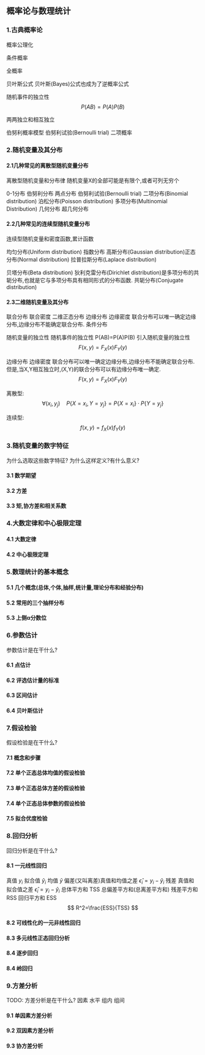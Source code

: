 ## 概率论与数理统计

### 1.古典概率论

概率公理化

条件概率

全概率

贝叶斯公式
贝叶斯(Bayes)公式也成为了逆概率公式

随机事件的独立性 
$$
    P(AB)=P(A)P(B)
$$

两两独立和相互独立

伯努利概率模型
伯努利试验(Bernoulli trial)
二项概率


### 2.随机变量及其分布
#### 2.1几种常见的离散型随机变量分布
离散型随机变量和分布律 随机变量X的全部可能是有限个,或者可列无穷个

0-1分布 伯努利分布 两点分布 伯努利试验(Bernoulli trial)
二项分布(Binomial distribution)
泊松分布(Poisson distribution)
多项分布(Multinomial Distribution)
几何分布
超几何分布

#### 2.2几种常见的连续型随机变量分布
连续型随机变量和密度函数,累计函数

均匀分布(Uniform distribution)
指数分布
高斯分布(Gaussian distribution)正态分布(Normal distribution)
拉普拉斯分布(Laplace distribution)

贝塔分布(Beta distribution)
狄利克雷分布(Dirichlet distribution)是多项分布的共轭分布,也就是它与多项分布具有相同形式的分布函数.
共轭分布(Conjugate distribution)

#### 2.3二维随机变量及其分布
联合分布 联合密度
二维正态分布
边缘分布 边缘密度 联合分布可以唯一确定边缘分布,边缘分布不能确定联合分布.
条件分布

随机变量的独立性
随机事件的独立性 P(AB)=P(A)P(B) 引入随机变量的独立性
$$
    F(x,y)=F_X(x)F_Y(y)
$$

边缘分布 边缘密度 联合分布可以唯一确定边缘分布,边缘分布不能确定联合分布.但是,当X,Y相互独立时,(X,Y)的联合分布可以有边缘分布唯一确定.
$$
    F(x,y)=F_X(x)F_Y(y)
$$

离散型:
$$
    \forall (x_i,y_j)\quad P\{X=x_i,Y=y_j\}=P\{X=x_i\}\cdot P\{Y=y_j\}
$$

连续型:
$$
    f(x,y)=f_X(x)f_Y(y)
$$

### 3.随机变量的数字特征
为什么选取这些数字特征?
为什么这样定义?有什么意义?
#### 3.1 数学期望
#### 3.2 方差
#### 3.3 矩,协方差和相关系数

### 4.大数定律和中心极限定理
#### 4.1 大数定律
#### 4.2 中心极限定理

### 5.数理统计的基本概念
#### 5.1 几个概念(总体,个体,抽样,统计量,理论分布和经验分布)
#### 5.2 常用的三个抽样分布
#### 5.3 上侧α分数位

### 6.参数估计
参数估计是在干什么?
#### 6.1 点估计
#### 6.2 评选估计量的标准
#### 6.3 区间估计
#### 6.4 贝叶斯估计

### 7.假设检验
假设检验是在干什么?
#### 7.1 概念和步骤
#### 7.2 单个正态总体均值的假设检验
#### 7.3 单个正态总体方差的假设检验
#### 7.4 单个正态总体参数的假设检验
#### 7.5 拟合优度检验

### 8.回归分析
回归分析是在干什么?
#### 8.1 一元线性回归
真值 $y_i$
拟合值 $\hat{y}_i$
均值 $\bar{y}$
偏差(又叫离差)真值和均值之差 $\hat{\epsilon}_i=y_i-\hat{y}_i$
残差 真值和拟合值之差 $\hat{\epsilon}_i=y_i-\hat{y}_i$
总体平方和 TSS
总偏差平方和(总离差平方和)
残差平方和 RSS
回归平方和 ESS
$$
    R^2=\frac{ESS}{TSS}
$$
#### 8.2 可线性化的一元非线性回归
#### 8.3 多元线性正态回归分析
#### 8.4 逐步回归
#### 8.4 岭回归

### 9.方差分析
TODO: 方差分析是在干什么?
因素
水平
组内
组间
#### 9.1 单因素方差分析
#### 9.2 双因素方差分析
#### 9.3 协方差分析